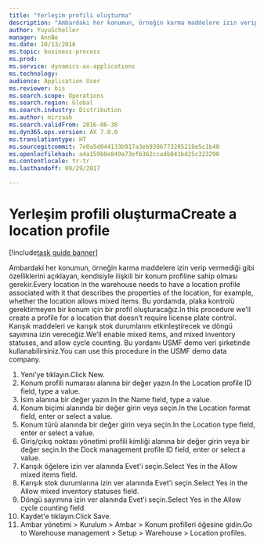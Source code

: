 ```yaml
--- 
title: "Yerleşim profili oluşturma"
description: "Ambardaki her konumun, örneğin karma maddelere izin verip vermediği gibi özelliklerini açıklayan, kendisiyle ilişkili bir konum profiline sahip olması gerekir."
author: YuyuScheller
manager: AnnBe
ms.date: 10/13/2016
ms.topic: business-process
ms.prod: 
ms.service: dynamics-ax-applications
ms.technology: 
audience: Application User
ms.reviewer: bis
ms.search.scope: Operations
ms.search.region: Global
ms.search.industry: Distribution
ms.author: mirzaab
ms.search.validFrom: 2016-06-30
ms.dyn365.ops.version: AX 7.0.0
ms.translationtype: HT
ms.sourcegitcommit: 7e0a5d044133b917a3eb9386773205218e5c1b40
ms.openlocfilehash: a4a159b0e849a73efb362ccadb841bd25c323290
ms.contentlocale: tr-tr
ms.lasthandoff: 09/29/2017

---
```

# <a name="create-a-location-profile"></a><span data-ttu-id="97210-103">Yerleşim profili oluşturma</span><span class="sxs-lookup"><span data-stu-id="97210-103">Create a location profile</span></span>

[!include[task guide banner](../../includes/task-guide-banner.md)]

<span data-ttu-id="97210-104">Ambardaki her konumun, örneğin karma maddelere izin verip vermediği gibi özelliklerini açıklayan, kendisiyle ilişkili bir konum profiline sahip olması gerekir.</span><span class="sxs-lookup"><span data-stu-id="97210-104">Every location in the warehouse needs to have a location profile associated with it that describes the properties of the location, for example, whether the location allows mixed items.</span></span> <span data-ttu-id="97210-105">Bu yordamda, plaka kontrolü gerektirmeyen bir konum için bir profil oluşturacağız.</span><span class="sxs-lookup"><span data-stu-id="97210-105">In this procedure we’ll create a profile for a location that doesn’t require license plate control.</span></span> <span data-ttu-id="97210-106">Karışık maddeleri ve karışık stok durumlarını etkinleştirecek ve döngü sayımına izin vereceğiz.</span><span class="sxs-lookup"><span data-stu-id="97210-106">We’ll enable mixed items, and mixed inventory statuses, and allow cycle counting.</span></span> <span data-ttu-id="97210-107">Bu yordamı USMF demo veri şirketinde kullanabilirsiniz.</span><span class="sxs-lookup"><span data-stu-id="97210-107">You can use this procedure in the USMF demo data company.</span></span>

1. <span data-ttu-id="97210-108">Yeni'ye tıklayın.</span><span class="sxs-lookup"><span data-stu-id="97210-108">Click New.</span></span>
2. <span data-ttu-id="97210-109">Konum profili numarası alanına bir değer yazın.</span><span class="sxs-lookup"><span data-stu-id="97210-109">In the Location profile ID field, type a value.</span></span>
3. <span data-ttu-id="97210-110">İsim alanına bir değer yazın.</span><span class="sxs-lookup"><span data-stu-id="97210-110">In the Name field, type a value.</span></span>
4. <span data-ttu-id="97210-111">Konum biçimi alanında bir değer girin veya seçin.</span><span class="sxs-lookup"><span data-stu-id="97210-111">In the Location format field, enter or select a value.</span></span>
5. <span data-ttu-id="97210-112">Konum türü alanında bir değer girin veya seçin.</span><span class="sxs-lookup"><span data-stu-id="97210-112">In the Location type field, enter or select a value.</span></span>
6. <span data-ttu-id="97210-113">Giriş/çıkış noktası yönetimi profili kimliği alanına bir değer girin veya bir değer seçin.</span><span class="sxs-lookup"><span data-stu-id="97210-113">In the Dock management profile ID field, enter or select a value.</span></span>
7. <span data-ttu-id="97210-114">Karışık öğelere izin ver alanında Evet'i seçin.</span><span class="sxs-lookup"><span data-stu-id="97210-114">Select Yes in the Allow mixed items field.</span></span>
8. <span data-ttu-id="97210-115">Karışık stok durumlarına izin ver alanında Evet'i seçin.</span><span class="sxs-lookup"><span data-stu-id="97210-115">Select Yes in the Allow mixed  inventory statuses field.</span></span>
9. <span data-ttu-id="97210-116">Döngü sayımına izin ver alanında Evet'i seçin.</span><span class="sxs-lookup"><span data-stu-id="97210-116">Select Yes in the Allow cycle counting field.</span></span>
10. <span data-ttu-id="97210-117">Kaydet'e tıklayın.</span><span class="sxs-lookup"><span data-stu-id="97210-117">Click Save.</span></span>
11. <span data-ttu-id="97210-118">Ambar yönetimi > Kurulum > Ambar > Konum profilleri öğesine gidin.</span><span class="sxs-lookup"><span data-stu-id="97210-118">Go to Warehouse management > Setup > Warehouse > Location profiles.</span></span>


